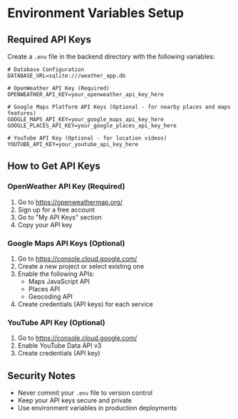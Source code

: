 # Environment Variables Setup

## Required API Keys

Create a `.env` file in the backend directory with the following variables:

```env
# Database Configuration
DATABASE_URL=sqlite:///weather_app.db

# OpenWeather API Key (Required)
OPENWEATHER_API_KEY=your_openweather_api_key_here

# Google Maps Platform API Keys (Optional - for nearby places and maps features)
GOOGLE_MAPS_API_KEY=your_google_maps_api_key_here
GOOGLE_PLACES_API_KEY=your_google_places_api_key_here

# YouTube API Key (Optional - for location videos)
YOUTUBE_API_KEY=your_youtube_api_key_here
```

## How to Get API Keys

### OpenWeather API Key (Required)
1. Go to https://openweathermap.org/
2. Sign up for a free account
3. Go to "My API Keys" section
4. Copy your API key

### Google Maps API Keys (Optional)
1. Go to https://console.cloud.google.com/
2. Create a new project or select existing one
3. Enable the following APIs:
   - Maps JavaScript API
   - Places API
   - Geocoding API
4. Create credentials (API keys) for each service

### YouTube API Key (Optional)
1. Go to https://console.cloud.google.com/
2. Enable YouTube Data API v3
3. Create credentials (API key)

## Security Notes
- Never commit your `.env` file to version control
- Keep your API keys secure and private
- Use environment variables in production deployments
